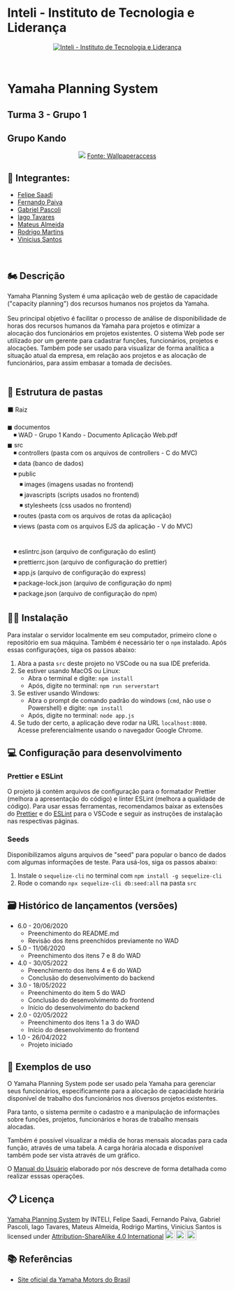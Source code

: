 # Inteli - Instituto de Tecnologia e Liderança

<p align="center">
<a href= "https://www.inteli.edu.br/"><img src="https://www.inteli.edu.br/wp-content/uploads/2021/08/20172028/marca_1-2.png" alt="Inteli - Instituto de Tecnologia e Liderança" border="0"></a>
</p>
<br>

# Yamaha Planning System

## Turma 3 - Grupo 1
## Grupo Kando
<div align="center">
<img src="https://wallpaperaccess.com/full/1766861.jpg">
<a href="https://wallpaperaccess.com/yamaha-logo" target="_blank">Fonte: Wallpaperaccess </a>
</div>

## 🚀 Integrantes:
- <a href="https://www.linkedin.com/in/felipe-saadi/">Felipe Saadi</a>
- <a href="https://www.linkedin.com/in/">Fernando Paiva</a>
- <a href="https://www.linkedin.com/in/gabriel-pascoli-73733b200/">Gabriel Pascoli</a>
- <a href="https://www.linkedin.com/in/iago-tavares-b10244149">Iago Tavares</a>
- <a href="https://www.linkedin.com/in/mateussda/">Mateus Almeida</a>
- <a href="https://www.linkedin.com/in/">Rodrigo Martins</a>
- <a href="https://www.linkedin.com/in/">Vinicius Santos</a>
<br>

## 🏍 Descrição

Yamaha Planning System é uma aplicação web de gestão de capacidade ("capacity planning") dos recursos humanos nos projetos da Yamaha.
<br><br>
Seu principal objetivo é facilitar o processo de análise de disponibilidade de horas dos recursos humanos da Yamaha para projetos e otimizar a alocação dos funcionários em projetos existentes. O sistema Web pode ser utilizado por um gerente para cadastrar funções, funcionários, projetos e alocações. Também pode ser usado para visualizar de forma analítica a situação atual da empresa, em relação aos projetos e as alocação de funcionários, para assim embasar a tomada de decisões.
<br><br>


## 📂 Estrutura de pastas

⬛ Raiz<br>
<br>
◼ documentos<br>
  &emsp;◾ WAD - Grupo 1 Kando - Documento Aplicação Web.pdf<br>
◼ src<br>
  &emsp;◾ controllers (pasta com os arquivos de controllers - C do MVC)<br>
  &emsp;◾ data (banco de dados)<br>
  &emsp;◾ public<br>
    &emsp;&emsp;◾ images (imagens usadas no frontend)<br>
    &emsp;&emsp;◾ javascripts (scripts usados no frontend)<br>
    &emsp;&emsp;◾ stylesheets (css usados no frontend)<br>
  &emsp;◾ routes (pasta com os arquivos de rotas da aplicação)<br>
  &emsp;◾ views (pasta com os arquivos EJS da aplicação - V do MVC)<br>
  <br>
  <br>
  &emsp;◾ eslintrc.json (arquivo de configuração do eslint)<br>
  &emsp;◾ prettierrc.json (arquivo de configuração do prettier)<br>
  &emsp;◾ app.js (arquivo de configuração do express)<br>
  &emsp;◾ package-lock.json (arquivo de configuração do npm)<br>
  &emsp;◾ package.json (arquivo de configuração do npm)<br>

##  🧑‍💻 Instalação

Para instalar o servidor localmente em seu computador, primeiro clone o repositório em sua máquina. Também é necessário ter o `npm` instalado. Após essas configurações, siga os passos abaixo:

1. Abra a pasta `src` deste projeto no VSCode ou na sua IDE preferida.
2. Se estiver usando MacOS ou Linux:
    - Abra o terminal e digite: `npm install`
    - Após, digite no terminal: `npm run serverstart`
3. Se estiver usando Windows:
    - Abra o prompt de comando padrão do windows (`cmd`, não use o Powershell) e digite: `npm install`
    - Após, digite no terminal: `node app.js`
4. Se tudo der certo, a aplicação deve rodar na URL `localhost:8080`. Acesse preferencialmente usando o navegador Google Chrome.

## 💻 Configuração para desenvolvimento

### Prettier e ESLint

O projeto já contém arquivos de configuração para o formatador Prettier (melhora a apresentação do código) e linter ESLint (melhora a qualidade de código). Para usar essas ferramentas, recomendamos baixar as extensões do [Prettier](https://marketplace.visualstudio.com/items?itemName=esbenp.prettier-vscode) e do [ESLint](https://marketplace.visualstudio.com/items?itemName=dbaeumer.vscode-eslint) para o VSCode e seguir as instruções de instalação nas respectivas páginas.

### Seeds

Disponibilizamos alguns arquivos de "seed" para popular o banco de dados com algumas informações de teste. Para usá-los, siga os passos abaixo:

1. Instale o `sequelize-cli` no terminal com `npm install -g sequelize-cli`
2. Rode o comando `npx sequelize-cli db:seed:all` na pasta `src`

## 🗃 Histórico de lançamentos (versões)

- 6.0 - 20/06/2020
  - Preenchimento do README.md
  - Revisão dos itens preenchidos previamente no WAD
- 5.0 - 11/06/2020
  - Preenchimento dos itens 7 e 8 do WAD
- 4.0 - 30/05/2022
  - Preenchimento dos itens 4 e 6 do WAD
  - Conclusão do desenvolvimento do backend
- 3.0 - 18/05/2022
  - Preenchimento do item 5 do WAD
  - Conclusão do desenvolvimento do frontend
  - Início do desenvolvimento do backend
- 2.0 - 02/05/2022
  - Preenchimento dos itens 1 a 3 do WAD
  - Início do desenvolvimento do frontend
- 1.0 - 26/04/2022
  - Projeto iniciado

## 🎯 Exemplos de uso

O Yamaha Planning System pode ser usado pela Yamaha para gerenciar seus funcionários, especificamente para a alocação de capacidade horária disponível de trabalho dos funcionários nos diversos projetos existentes.

Para tanto, o sistema permite o cadastro e a manipulação de informações sobre funções, projetos, funcionários e horas de trabalho mensais alocadas.

Também é possível visualizar a média de horas mensais alocadas para cada função, através de uma tabela. A carga horária alocada e disponível também pode ser vista através de um gráfico.

O [Manual do Usuário]() elaborado por nós descreve de forma detalhada como realizar esssas operações.

## 📋 Licença

<p xmlns:cc="http://creativecommons.org/ns#" xmlns:dct="http://purl.org/dc/terms/"><a property="dct:title" rel="cc:attributionURL" href="https://github.com/2022M2T3/Projeto1">Yamaha Planning System</a> by <span property="cc:attributionName">INTELI, Felipe Saadi, Fernando Paiva, Gabriel Pascoli, Iago Tavares, Mateus Almeida, Rodrigo Martins, Vinicius Santos</span> is licensed under <a href="http://creativecommons.org/licenses/by-sa/4.0/?ref=chooser-v1" target="_blank" rel="license noopener noreferrer" style="display:inline-block;">Attribution-ShareAlike 4.0 International<img style="height:22px!important;margin-left:3px;vertical-align:text-bottom;" src="https://mirrors.creativecommons.org/presskit/icons/cc.svg?ref=chooser-v1"><img style="height:22px!important;margin-left:3px;vertical-align:text-bottom;" src="https://mirrors.creativecommons.org/presskit/icons/by.svg?ref=chooser-v1"><img style="height:22px!important;margin-left:3px;vertical-align:text-bottom;" src="https://mirrors.creativecommons.org/presskit/icons/sa.svg?ref=chooser-v1"></a></p>


## 📚 Referências

  - [Site oficial da Yamaha Motors do Brasil](https://www3.yamaha-motor.com.br/)

